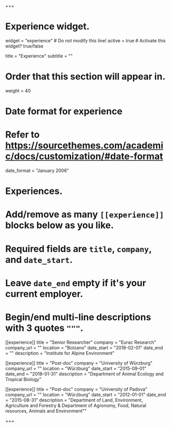 +++
# Experience widget.
widget = "experience"  # Do not modify this line!
active = true  # Activate this widget? true/false

title = "Experience"
subtitle = ""

# Order that this section will appear in.
weight = 40

# Date format for experience
#   Refer to https://sourcethemes.com/academic/docs/customization/#date-format
date_format = "January 2006"

# Experiences.
#   Add/remove as many `[[experience]]` blocks below as you like.
#   Required fields are `title`, `company`, and `date_start`.
#   Leave `date_end` empty if it's your current employer.
#   Begin/end multi-line descriptions with 3 quotes `"""`.
[[experience]]
  title = "Senior Researcher"
  company = "Eurac Research"
  company_url = ""
  location = "Bolzano"
  date_start = "2018-02-01"
  date_end = ""
  description = "Institute for Alpine Environment"


[[experience]]
  title = "Post-doc"
  company = "University of Würzburg"
  company_url = ""
  location = "Würzburg"
  date_start = "2015-09-01"
  date_end = "2018-01-31"
  description = "Department of Animal Ecology and Tropical Biology"
  
  
[[experience]]
  title = "Post-doc"
  company = "University of Padova"
  company_url = ""
  location = "Würzburg"
  date_start = "2012-01-01"
  date_end = "2015-08-31"
  description = "Department of Land, Environment, Agriculture and Forestry & Department of Agronomy, Food, Natural resources, Animals and Environment""

+++
